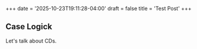 +++
date = '2025-10-23T19:11:28-04:00'
draft = false
title = 'Test Post'
+++

## Case Logick

Let's talk about CDs.

